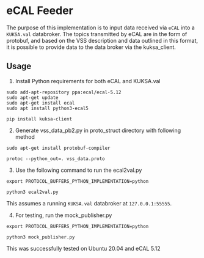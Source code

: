 # eCAL Feeder
The purpose of this implementation is to input data received via `eCAL` into a `KUKSA.val` databroker. The topics transmitted by eCAL are in the form of protobuf, and based on the VSS description and data outlined in this format, it is possible to provide data to the data broker via the kuksa_client.

## Usage
1. Install Python requirements for both eCAL and KUKSA.val

```
sudo add-apt-repository ppa:ecal/ecal-5.12
sudo apt-get update
sudo apt-get install ecal
sudo apt install python3-ecal5

pip install kuksa-client
```

2. Generate vss_data_pb2.py in proto_struct directory with following method

```
sudo apt-get install protobuf-compiler

protoc --python_out=. vss_data.proto
```

3. Use the following command to run the ecal2val.py

```
export PROTOCOL_BUFFERS_PYTHON_IMPLEMENTATION=python

python3 ecal2val.py
```

This assumes a running `KUKSA.val` databroker at `127.0.0.1:55555`.

4. For testing, run the mock_publisher.py

```
export PROTOCOL_BUFFERS_PYTHON_IMPLEMENTATION=python

python3 mock_publisher.py
```

This was successfully tested on Ubuntu 20.04 and eCAL 5.12
